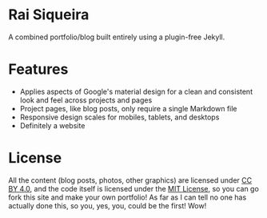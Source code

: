Rai Siqueira
================

A combined portfolio/blog built entirely using a plugin-free Jekyll.

# Features

* Applies aspects of Google's material design for a clean and consistent look and
  feel across projects and pages
* Project pages, like blog posts, only require a single Markdown file
* Responsive design scales for mobiles, tablets, and desktops
* Definitely a website

# License
All the content (blog posts, photos, other graphics) are licensed under
[CC BY 4.0](http://creativecommons.org/licenses/by/4.0/), and the code itself is
licensed under the [MIT License](http://opensource.org/licenses/MIT), so you can
go fork this site and make your own portfolio! As far as I can tell no one
has actually done this, so you, yes, you, could be the first! Wow!
